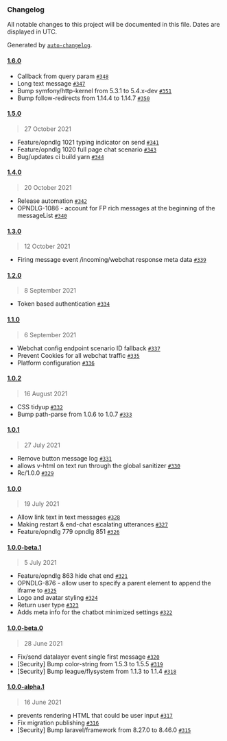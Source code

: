 ### Changelog

All notable changes to this project will be documented in this file. Dates are displayed in UTC.

Generated by [`auto-changelog`](https://github.com/CookPete/auto-changelog).

#### [1.6.0](https://github.com/opendialogai/webchat/compare/1.5.0...1.6.0)

- Callback from query param [`#348`](https://github.com/opendialogai/webchat/pull/348)
- Long text message [`#347`](https://github.com/opendialogai/webchat/pull/347)
- Bump symfony/http-kernel from 5.3.1 to 5.4.x-dev [`#351`](https://github.com/opendialogai/webchat/pull/351)
- Bump follow-redirects from 1.14.4 to 1.14.7 [`#350`](https://github.com/opendialogai/webchat/pull/350)

#### [1.5.0](https://github.com/opendialogai/webchat/compare/1.4.0...1.5.0)

> 27 October 2021

- Feature/opndlg 1021 typing indicator on send [`#341`](https://github.com/opendialogai/webchat/pull/341)
- Feature/opndlg 1020 full page chat scenario [`#343`](https://github.com/opendialogai/webchat/pull/343)
- Bug/updates ci build yarn [`#344`](https://github.com/opendialogai/webchat/pull/344)

#### [1.4.0](https://github.com/opendialogai/webchat/compare/1.3.0...1.4.0)

> 20 October 2021

- Release automation [`#342`](https://github.com/opendialogai/webchat/pull/342)
- OPNDLG-1086 - account for FP rich messages at the beginning of the messageList [`#340`](https://github.com/opendialogai/webchat/pull/340)

#### [1.3.0](https://github.com/opendialogai/webchat/compare/1.2.0...1.3.0)

> 12 October 2021

- Firing message event /incoming/webchat response meta data [`#339`](https://github.com/opendialogai/webchat/pull/339)

#### [1.2.0](https://github.com/opendialogai/webchat/compare/1.1.0...1.2.0)

> 8 September 2021

- Token based authentication [`#334`](https://github.com/opendialogai/webchat/pull/334)

#### [1.1.0](https://github.com/opendialogai/webchat/compare/1.0.2...1.1.0)

> 6 September 2021

- Webchat config endpoint scenario ID fallback [`#337`](https://github.com/opendialogai/webchat/pull/337)
- Prevent Cookies for all webchat traffic [`#335`](https://github.com/opendialogai/webchat/pull/335)
- Platform configuration [`#336`](https://github.com/opendialogai/webchat/pull/336)

#### [1.0.2](https://github.com/opendialogai/webchat/compare/1.0.1...1.0.2)

> 16 August 2021

- CSS tidyup [`#332`](https://github.com/opendialogai/webchat/pull/332)
- Bump path-parse from 1.0.6 to 1.0.7 [`#333`](https://github.com/opendialogai/webchat/pull/333)

#### [1.0.1](https://github.com/opendialogai/webchat/compare/1.0.0...1.0.1)

> 27 July 2021

- Remove button message log  [`#331`](https://github.com/opendialogai/webchat/pull/331)
- allows v-html on text run through the global sanitizer [`#330`](https://github.com/opendialogai/webchat/pull/330)
- Rc/1.0.0 [`#329`](https://github.com/opendialogai/webchat/pull/329)

#### [1.0.0](https://github.com/opendialogai/webchat/compare/1.0.0-beta.1...1.0.0)

> 19 July 2021

- Allow link text in text messages [`#328`](https://github.com/opendialogai/webchat/pull/328)
- Making restart & end-chat escalating utterances [`#327`](https://github.com/opendialogai/webchat/pull/327)
- Feature/opndlg 779 opndlg 851 [`#326`](https://github.com/opendialogai/webchat/pull/326)

#### [1.0.0-beta.1](https://github.com/opendialogai/webchat/compare/1.0.0-beta.0...1.0.0-beta.1)

> 5 July 2021

- Feature/opndlg 863 hide chat end [`#321`](https://github.com/opendialogai/webchat/pull/321)
- OPNDLG-876 - allow user to specify a parent element to append the iframe to [`#325`](https://github.com/opendialogai/webchat/pull/325)
- Logo and avatar styling [`#324`](https://github.com/opendialogai/webchat/pull/324)
- Return user type [`#323`](https://github.com/opendialogai/webchat/pull/323)
- Adds meta info for the chatbot minimized settings [`#322`](https://github.com/opendialogai/webchat/pull/322)

#### [1.0.0-beta.0](https://github.com/opendialogai/webchat/compare/1.0.0-alpha.1...1.0.0-beta.0)

> 28 June 2021

- Fix/send datalayer event single first message [`#320`](https://github.com/opendialogai/webchat/pull/320)
- [Security] Bump color-string from 1.5.3 to 1.5.5 [`#319`](https://github.com/opendialogai/webchat/pull/319)
- [Security] Bump league/flysystem from 1.1.3 to 1.1.4 [`#318`](https://github.com/opendialogai/webchat/pull/318)

#### [1.0.0-alpha.1](https://github.com/opendialogai/webchat/compare/1.0.0-alpha.0...1.0.0-alpha.1)

> 16 June 2021

- prevents rendering HTML that could be user input [`#317`](https://github.com/opendialogai/webchat/pull/317)
- Fix migration publishing [`#316`](https://github.com/opendialogai/webchat/pull/316)
- [Security] Bump laravel/framework from 8.27.0 to 8.46.0 [`#315`](https://github.com/opendialogai/webchat/pull/315)
